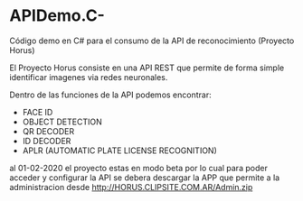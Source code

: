 # APIDemo.C-
Código demo en C# para el consumo de la API de reconocimiento (Proyecto Horus)

El Proyecto Horus consiste en una API REST que permite de forma simple identificar imagenes via redes neuronales.

Dentro de las funciones de la API podemos encontrar:

- FACE ID
- OBJECT DETECTION
- QR DECODER
- ID DECODER
- APLR (AUTOMATIC PLATE LICENSE RECOGNITION)

al 01-02-2020 el proyecto estas en modo beta por lo cual para poder acceder y configurar la API se debera descargar la APP que permite a la administracion desde http://HORUS.CLIPSITE.COM.AR/Admin.zip
